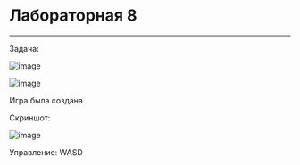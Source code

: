 # Лабораторная 8
___

Задача:

![image](https://github.com/Mrakobes1337/pythonlabs/assets/159140717/62b2a8d5-a0e5-4f27-b904-649184d3f781)

![image](https://github.com/Mrakobes1337/pythonlabs/assets/159140717/7945988d-58f9-42b9-ba9a-17871d2148cd)

Игра была создана

Скриншот:

![image](https://github.com/Mrakobes1337/pythonlabs/assets/159140717/e1489736-f121-4545-9742-243c0557b9a9)

Управление:
WASD
